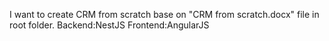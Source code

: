 I want to create CRM from scratch base on "CRM from scratch.docx" file in root folder. 
Backend:NestJS
Frontend:AngularJS
